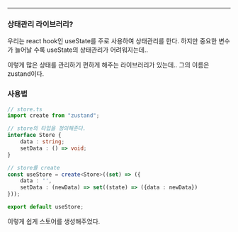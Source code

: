 
---

### 상태관리 라이브러리?

우리는 react hook인 useState를 주로 사용하여 상태관리를 한다.
하지만 중요한 변수가 늘어날 수록 useState의 상태관리가 어려워지는데..

이렇게 많은 상태를 관리하기 편하게 해주는 라이브러리가 있는데..
그의 이름은 zustand이다.

### 사용법

```ts
// store.ts 
import create from "zustand";

// store의 타입을 정의해준다.
interface Store { 
	data : string;
	setData : () => void;
} 

// store를 create
const useStore = create<Store>((set) => ({
	data : '', 
	setData : (newData) => set((state) => ({data : newData})
}));

export default useStore;
```

이렇게 쉽게 스토어를 생성해주었다.

